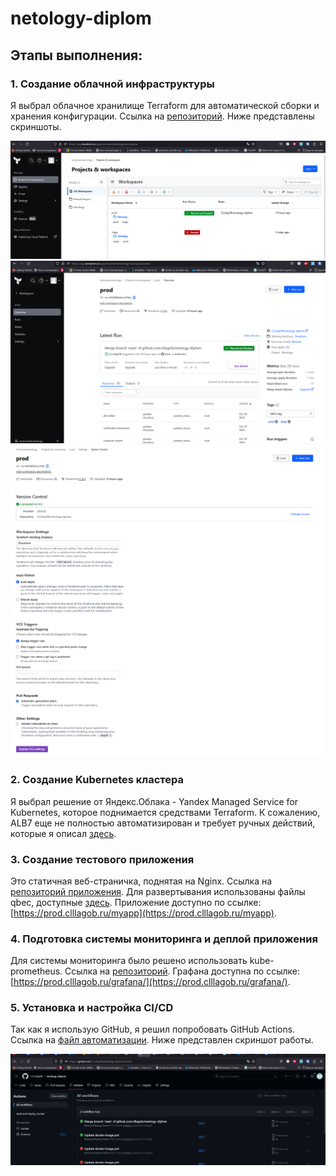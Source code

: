 # netology-diplom

## Этапы выполнения:

### 1. Создание облачной инфраструктуры

Я выбрал облачное хранилище Terraform для автоматической сборки и хранения конфигурации. Ссылка на [репозиторий](https://github.com/CLLlAgOB/netology-diplom/tree/main/Terraform). Ниже представлены скриншоты.

![скрин](img/d00.png)
![скрин](img/d01.png)
![скрин](img/d03.png)

### 2. Создание Kubernetes кластера

Я выбрал решение от Яндекс.Облака - Yandex Managed Service for Kubernetes, которое поднимается средствами Terraform. К сожалению, ALB7 еще не полностью автоматизирован и требует ручных действий, которые я описал [здесь](https://github.com/CLLlAgOB/netology-diplom/tree/main/Ingress%26ALB).

### 3. Создание тестового приложения

Это статичная веб-страничка, поднятая на Nginx. Ссылка на [репозиторий приложения](https://github.com/CLLlAgOB/netology-diplom/tree/main/Docker). Для развертывания использованы файлы qbec, доступные [здесь](https://github.com/CLLlAgOB/netology-diplom/tree/main/qbec/website). Приложение доступно по ссылке: [https://prod.clllagob.ru/myapp](https://prod.clllagob.ru/myapp).

### 4. Подготовка системы мониторинга и деплой приложения

Для системы мониторинга было решено использовать kube-prometheus. Ссылка на [репозиторий](https://github.com/CLLlAgOB/netology-diplom/tree/main/Monitoring). Графана доступна по ссылке: [https://prod.clllagob.ru/grafana/](https://prod.clllagob.ru/grafana/).

### 5. Установка и настройка CI/CD

Так как я использую GitHub, я решил попробовать GitHub Actions. Ссылка на [файл автоматизации](https://github.com/CLLlAgOB/netology-diplom/blob/main/.github/workflows/docker-image.yml). Ниже представлен скриншот работы.

![скрин](img/d02.png)